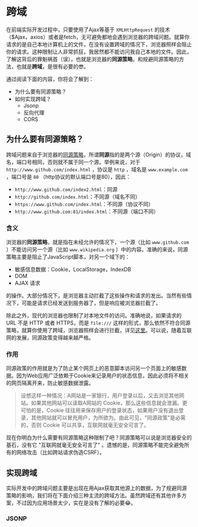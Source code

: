 # 跨域

在前端实际开发过程中，只要使用了Ajax等基于 `XMLHttpRequest` 的技术（$Ajax，axios）或者是fetch，无可避免都地会遇到浏览器的跨域问题。就算你请求的是自己本地计算机上的文件，在没有设置跨域的情况下，浏览器照样会阻止你的请求。这种限制让人非常抓狂，我居然都不能访问我自己本地的文件。因此，了解这背后的罪魁祸首（误），也就是浏览器的**同源策略**，和规避同源策略的方法，也就是**跨域**，是很有必要的:sunglasses:。

通过阅读下面的内容，你将会了解到：

* 为什么要有同源策略？
* 如何实现跨域？
    * Jsonp
    * 反向代理
    * CORS

## 为什么要有同源策略？

跨域问题来自于浏览器的[同源策略](https://developer.mozilla.org/zh-CN/docs/Web/Security/Same-origin_policy)，所谓**同源**指的是两个源（Origin）的协议，域名，端口号相同，否则就不属于同一个源。举例来说，对于 `http://www.github.com/index.html` ，协议是 `http` ，域名是 `www.example.com` ，端口号是 `80` （http协议的默认端口号是80），因此：

* `http://www.github.com/index2.html`：同源
* `http://github.com/index.html`：不同源（域名不同）
* `https://www.github.com/index.html`：不同源（协议不同）
* `http://www.github.com:81/index.html`：不同源（端口不同）

### 含义

浏览器的**同源策略**，就是指在未经允许的情况下，一个源（比如 `www.github.com` ）不能访问另一个源（比如 `www.wikipedia.org` ）中的内容。准确的来说，同源策略主要是阻止了JavaScript脚本，对另一个域下的：

* 敏感信息数据：Cookie，LocalStorage，IndexDB
* DOM
* AJAX 请求

的操作。大部分情况下，是浏览器主动拦截了这些操作和请求的发出。当然有些情况下，可能是请求已经发送到服务器了，但是响应被浏览器拦截了。

除此之外，现代的浏览器也限制了对本地文件的访问。准确地说，如果请求的 URL 不是 HTTP 或者 HTTPS，而是 `file:///` 这样的形式，那么依然不符合同源策略，就算你使用了跨域，浏览器照样会进行拦截，详见[这里](https://developer.mozilla.org/zh-CN/docs/Web/HTTP/CORS/Errors/CORSRequestNotHttp)。可以说，随着互联网的发展，同源政策变得越来越严格。

### 作用

同源政策的作用就是为了防止某个网页上的恶意脚本访问另一个页面上的敏感数据。因为Web应用广泛依赖于Cookie来记录用户的状态信息，因此必须将不相关的网页隔离开来，防止敏感数据泄露。
>设想这样一种情况：A网站是一家银行，用户登录以后，又去浏览其他网站。如果其他网站可以读取A网站的 Cookie，那么这些信息就会泄漏。更可怕的是，Cookie 往往用来保存用户的登录状态，如果用户没有退出登录，其他网站就可以冒充用户，为所欲为。由此可见，"同源政策"是必需的，否则 Cookie 可以共享，互联网就毫无安全可言了。

现在你明白为什么需要有同源策略这种限制了吧？同源策略可以说是浏览器安全的基石，没有它 "互联网就毫无安全可言了" 。遗憾的是，同源策略不能完全避免所有的网络攻击（比如跨站请求伪造CSRF）。

## 实现跨域

实际开发中的跨域问题主要是出现在用Ajax获取其他源上的数据，为了规避同源策略的影响，我们将在下面介绍三种主流的跨域方法。虽然跨域还有其他许多方案，不过因为应用场景太少，实在是没有了解的必要:joy:。

### JSONP

